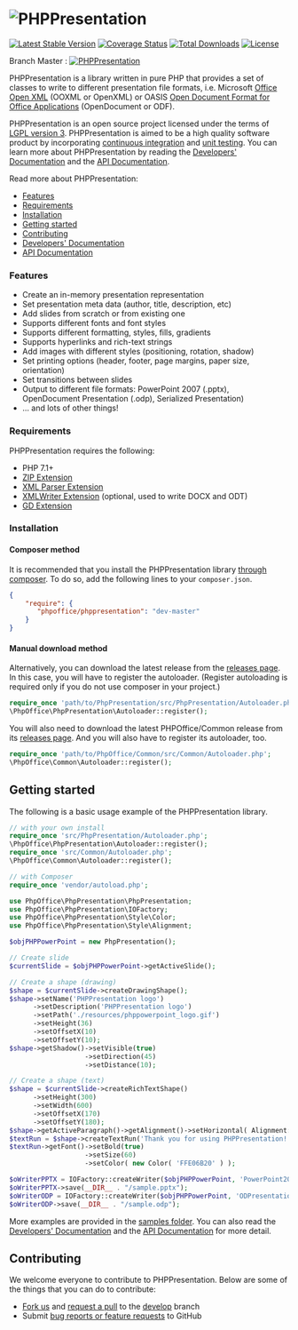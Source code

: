 # ![PHPPresentation](https://raw.githubusercontent.com/mvargasmoran/PHPPresentation/develop/docs/images/PHPPresentationLogo.png "PHPPresentation")

[![Latest Stable Version](https://poser.pugx.org/phpoffice/phppresentation/v)](https://packagist.org/packages/phpoffice/phppresentation)
[![Coverage Status](https://coveralls.io/repos/github/PHPOffice/PHPPresentation/badge.svg?branch=master)](https://coveralls.io/github/PHPOffice/PHPPresentation?branch=master)
[![Total Downloads](https://poser.pugx.org/phpoffice/phppresentation/downloads)](https://packagist.org/packages/phpoffice/phppresentation)
[![License](https://poser.pugx.org/phpoffice/phppresentation/license)](https://packagist.org/packages/phpoffice/phppresentation)

Branch Master : [![PHPPresentation](https://github.com/PHPOffice/PHPPresentation/actions/workflows/php.yml/badge.svg?branch=master)](https://github.com/PHPOffice/PHPPresentation/actions/workflows/php.yml)

PHPPresentation is a library written in pure PHP that provides a set of classes to write to different presentation file formats, i.e. Microsoft [Office Open XML](http://en.wikipedia.org/wiki/Office_Open_XML) (OOXML or OpenXML) or OASIS [Open Document Format for Office Applications](http://en.wikipedia.org/wiki/OpenDocument) (OpenDocument or ODF).

PHPPresentation is an open source project licensed under the terms of [LGPL version 3](https://github.com/PHPOffice/PHPPresentation/blob/develop/COPYING.LESSER). PHPPresentation is aimed to be a high quality software product by incorporating [continuous integration](https://github.com/PHPOffice/PHPPresentation/actions/workflows/php.yml) and [unit testing](https://coveralls.io/github/PHPOffice/PHPPresentation). You can learn more about PHPPresentation by reading the [Developers' Documentation](https://phpoffice.github.io/PHPPresentation) and the [API Documentation](https://phpoffice.github.io/PHPPresentation/docs/).

Read more about PHPPresentation:

- [Features](#features)
- [Requirements](#requirements)
- [Installation](#installation)
- [Getting started](#getting-started)
- [Contributing](#contributing)
- [Developers' Documentation](https://phpoffice.github.io/PHPPresentation/)
- [API Documentation](https://phpoffice.github.io/PHPPresentation/docs/)

### Features

- Create an in-memory presentation representation
- Set presentation meta data (author, title, description, etc)
- Add slides from scratch or from existing one
- Supports different fonts and font styles
- Supports different formatting, styles, fills, gradients
- Supports hyperlinks and rich-text strings
- Add images with different styles (positioning, rotation, shadow)
- Set printing options (header, footer, page margins, paper size, orientation)
- Set transitions between slides
- Output to different file formats: PowerPoint 2007 (.pptx), OpenDocument Presentation (.odp), Serialized Presentation)
- ... and lots of other things!

### Requirements

PHPPresentation requires the following:

- PHP 7.1+ 
- [ZIP Extension](http://php.net/manual/en/book.zip.php)
- [XML Parser Extension](http://www.php.net/manual/en/xml.installation.php)
- [XMLWriter Extension](http://php.net/manual/en/book.xmlwriter.php) (optional, used to write DOCX and ODT)
- [GD Extension](http://php.net/manual/en/book.image.php)

### Installation

#### Composer method

It is recommended that you install the PHPPresentation library [through composer](http://getcomposer.org/). To do so, add
the following lines to your ``composer.json``.

```json
{
    "require": {
       "phpoffice/phppresentation": "dev-master"
    }
}
```

#### Manual download method

Alternatively, you can download the latest release from the [releases page](https://github.com/PHPOffice/PHPPresentation/releases).
In this case, you will have to register the autoloader.
(Register autoloading is required only if you do not use composer in your project.)

```php
require_once 'path/to/PhpPresentation/src/PhpPresentation/Autoloader.php';
\PhpOffice\PhpPresentation\Autoloader::register();
```

You will also need to download the latest PHPOffice/Common release from its [releases page](https://github.com/PHPOffice/Common/releases).
And you will also have to register its autoloader, too.

```php
require_once 'path/to/PhpOffice/Common/src/Common/Autoloader.php';
\PhpOffice\Common\Autoloader::register();
```

## Getting started

The following is a basic usage example of the PHPPresentation library.

```php
// with your own install
require_once 'src/PhpPresentation/Autoloader.php';
\PhpOffice\PhpPresentation\Autoloader::register();
require_once 'src/Common/Autoloader.php';
\PhpOffice\Common\Autoloader::register();

// with Composer
require_once 'vendor/autoload.php';

use PhpOffice\PhpPresentation\PhpPresentation;
use PhpOffice\PhpPresentation\IOFactory;
use PhpOffice\PhpPresentation\Style\Color;
use PhpOffice\PhpPresentation\Style\Alignment;

$objPHPPowerPoint = new PhpPresentation();

// Create slide
$currentSlide = $objPHPPowerPoint->getActiveSlide();

// Create a shape (drawing)
$shape = $currentSlide->createDrawingShape();
$shape->setName('PHPPresentation logo')
      ->setDescription('PHPPresentation logo')
      ->setPath('./resources/phppowerpoint_logo.gif')
      ->setHeight(36)
      ->setOffsetX(10)
      ->setOffsetY(10);
$shape->getShadow()->setVisible(true)
                   ->setDirection(45)
                   ->setDistance(10);

// Create a shape (text)
$shape = $currentSlide->createRichTextShape()
      ->setHeight(300)
      ->setWidth(600)
      ->setOffsetX(170)
      ->setOffsetY(180);
$shape->getActiveParagraph()->getAlignment()->setHorizontal( Alignment::HORIZONTAL_CENTER );
$textRun = $shape->createTextRun('Thank you for using PHPPresentation!');
$textRun->getFont()->setBold(true)
                   ->setSize(60)
                   ->setColor( new Color( 'FFE06B20' ) );

$oWriterPPTX = IOFactory::createWriter($objPHPPowerPoint, 'PowerPoint2007');
$oWriterPPTX->save(__DIR__ . "/sample.pptx");
$oWriterODP = IOFactory::createWriter($objPHPPowerPoint, 'ODPresentation');
$oWriterODP->save(__DIR__ . "/sample.odp");
```

More examples are provided in the [samples folder](samples/). You can also read the [Developers' Documentation](https://phpoffice.github.io/PHPPresentation/) and the [API Documentation](https://phpoffice.github.io/PHPPresentation/docs/) for more detail.

## Contributing

We welcome everyone to contribute to PHPPresentation. Below are some of the things that you can do to contribute:

- [Fork us](https://github.com/PHPOffice/PHPPresentation/fork) and [request a pull](https://github.com/PHPOffice/PHPPresentation/pulls) to the [develop](https://github.com/PHPOffice/PHPPresentation/tree/develop) branch
- Submit [bug reports or feature requests](https://github.com/PHPOffice/PHPPresentation/issues) to GitHub
